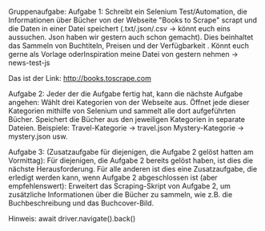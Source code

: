 Gruppenaufgabe:
Aufgabe 1:
Schreibt ein Selenium Test/Automation, die Informationen über Bücher von der Webseite "Books to Scrape" scrapt und die Daten in einer Datei speichert (.txt/.json/.csv -> könnt euch eins aussuchen. Json haben wir gestern auch schon gemacht). Dies beinhaltet das Sammeln von Buchtiteln, Preisen und der Verfügbarkeit .
Könnt euch gerne als Vorlage oderInspiration meine Datei von gestern nehmen -> news-test-js

Das ist der Link:
http://books.toscrape.com 

Aufgabe 2:
Jeder der die Aufgabe fertig hat, kann die nächste Aufgabe angehen:
Wählt drei Kategorien von der Webseite aus. Öffnet jede dieser Kategorien mithilfe von Selenium und sammelt alle dort aufgeführten Bücher. Speichert die Bücher aus den jeweiligen Kategorien in separate Dateien.
Beispiele:
Travel-Kategorie -> travel.json
Mystery-Kategorie -> mystery.json
usw.

Aufgabe 3:
(Zusatzaufgabe für diejenigen, die Aufgabe 2 gelöst hatten am Vormittag): 
Für diejenigen, die Aufgabe 2 bereits gelöst haben, ist dies die nächste Herausforderung. Für alle anderen ist dies eine Zusatzaufgabe, die erledigt werden kann, wenn Aufgabe 2 abgeschlossen ist (aber empfehlenswert): 
Erweitert das Scraping-Skript von Aufgabe 2, um zusätzliche Informationen über die Bücher zu sammeln, wie z.B. die Buchbeschreibung und das Buchcover-Bild.

Hinweis: await driver.navigate().back()